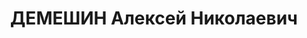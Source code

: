 ---
title: ДЕМЕШИН Алексей Николаевич
description: "1904 г.р., русский, член ВКП(б) с 1926, интендант 2 ранга, пом. нач.\
  \ военсклада №67 МВО. \n  Арестован 11.07.1937. \n  ВКВС - 28.11.1937, ВМН. Расстрелян\
  \ 28.11.1937, Москва"
---
